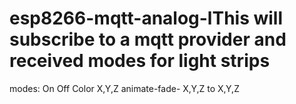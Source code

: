 # esp8266-mqtt-analog-lThis will subscribe to a mqtt provider and received modes for light strips

modes:
On
Off
Color X,Y,Z
animate-fade- X,Y,Z to  X,Y,Z
